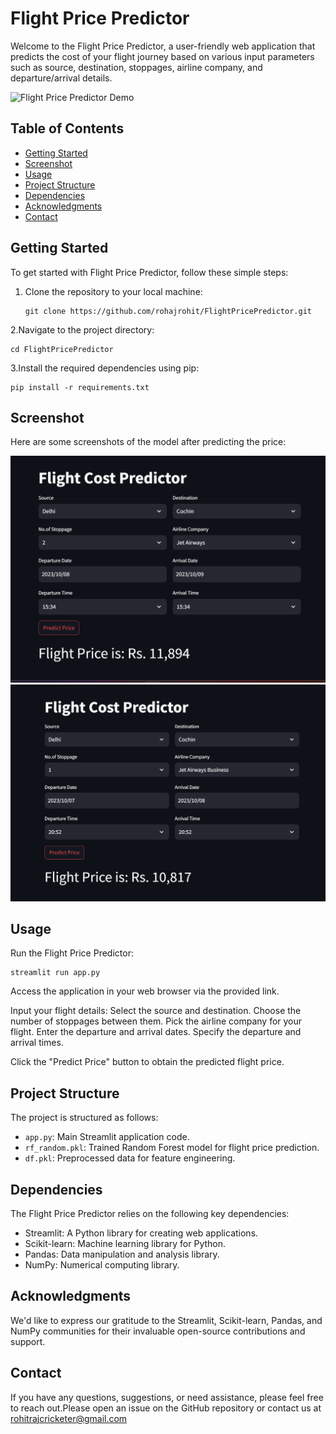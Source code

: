# Flight Price Predictor


Welcome to the Flight Price Predictor, a user-friendly web application that predicts the cost of your flight journey based on various input parameters such as source, destination, stoppages, airline company, and departure/arrival details.

![Flight Price Predictor Demo](demo.gif)

## Table of Contents

- [Getting Started](#getting-started)
- [Screenshot](#screenshot)
- [Usage](#usage)
- [Project Structure](#project-structure)
- [Dependencies](#dependencies)
- [Acknowledgments](#acknowledgments)
- [Contact](#contact)

## Getting Started

To get started with Flight Price Predictor, follow these simple steps:
   

1. Clone the repository to your local machine:

       git clone https://github.com/rohajrohit/FlightPricePredictor.git
2.Navigate to the project directory:

    cd FlightPricePredictor
    
3.Install the required dependencies using pip:

    pip install -r requirements.txt

## Screenshot

Here are some screenshots of the model after predicting the price:

   <img src='FlightPredictorImage/Screenshot (351).png' >
  <img src='FlightPredictorImage/Screenshot (354).png' >

## Usage
Run the Flight Price Predictor:

    streamlit run app.py
Access the application in your web browser via the provided link.

Input your flight details:
Select the source and destination.
Choose the number of stoppages between them.
Pick the airline company for your flight.
Enter the departure and arrival dates.
Specify the departure and arrival times.

Click the "Predict Price" button to obtain the predicted flight price.


## Project Structure

The project is structured as follows:
- `app.py`: Main Streamlit application code.
- `rf_random.pkl`: Trained Random Forest model for flight price prediction.
- `df.pkl`: Preprocessed data for feature engineering.

## Dependencies

The Flight Price Predictor relies on the following key dependencies:
- Streamlit: A Python library for creating web applications.
- Scikit-learn: Machine learning library for Python.
- Pandas: Data manipulation and analysis library.
- NumPy: Numerical computing library.

## Acknowledgments

We'd like to express our gratitude to the Streamlit, Scikit-learn, Pandas, and NumPy communities for their invaluable open-source contributions and support.

## Contact

If you have any questions, suggestions, or need assistance, please feel free to reach out.Please open an issue on the GitHub repository or contact us at rohitrajcricketer@gmail.com
